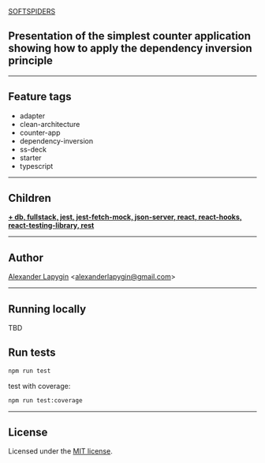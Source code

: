 [SOFTSPIDERS](https://github.com/softspiders/softspiders)

## Presentation of the simplest counter application showing how to apply the dependency inversion principle

---

## Feature tags
- adapter
- clean-architecture
- counter-app
- dependency-inversion
- ss-deck
- starter
- typescript

---

## Children
[**+ db, fullstack, jest, jest-fetch-mock, json-server, react, react-hooks, react-testing-library, rest**](https://github.com/softspiders/cleanarchitecture-react-fullstack-starter)

---

## Author

[Alexander Lapygin](https://github.com/AlexanderLapygin) <<alexanderlapygin@gmail.com>>

---

## Running locally

TBD

## Run tests

```sh
npm run test
```

test with coverage:
```sh
npm run test:coverage
```

---

## License

Licensed under the [MIT license](./LICENSE).

